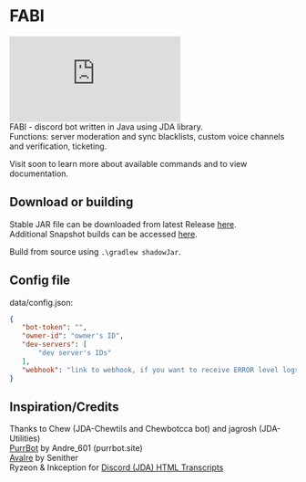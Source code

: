 # FABI
 [![Build status](https://github.com/FireatomYT/FABI-1/blob/main/README.md)](https://github.com/FireatomYT/FABI-1/blob/main/README.md)  
 FABI - discord bot written in Java using JDA library.  
 Functions: server moderation and sync blacklists, custom voice channels and verification, ticketing.  

Visit soon to learn more about available commands and to view documentation.

## Download or building
 Stable JAR file can be downloaded from latest Release [here](https://github.com/FireatomYT/FABI-1?tab=readme-ov-file).  
 Additional Snapshot builds can be accessed [here](https://github.com/FireatomYT/FABI-1?tab=readme-ov-file).
 
 Build from source using `.\gradlew shadowJar`.

## Config file
 data/config.json:
 ```json
 {
	"bot-token": "",
	"owner-id": "owner's ID",
	"dev-servers": [
		"dev server's IDs"
	],
	"webhook": "link to webhook, if you want to receive ERROR level logs"
 }
 ```

## Inspiration/Credits
 Thanks to Chew (JDA-Chewtils and Chewbotcca bot) and jagrosh (JDA-Utilities)  
 [PurrBot](https://github.com/purrbot-site/PurrBot) by Andre_601 (purrbot.site)  
 [AvaIre](https://github.com/avaire/avaire) by Senither  
 Ryzeon & Inkception for [Discord (JDA) HTML Transcripts](https://github.com/Ryzeon/discord-html-transcripts)
